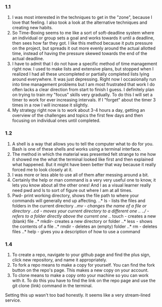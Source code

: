 ### 1.1
1. I was most interested in the techniques to get in the "zone", because I love that feeling.  I also took a look at the alternative techniques and creating new habits. 
2. So Time-Boxing seems to me like a sort of soft-deadline system where an individual or group sets a goal and works towards it until a deadline, then sees how far they got.  I like this method because it puts pressure on the project, but spreads it out more evenly around the actual allotted time, instead of having the pressure skewed towards the end of the actual deadline.  
3. I have to admit that I do not have a specific method of time management right now.  I used to make lists and extensive plans, but stopped when I realized I had all these uncompleted or partially completed lists lying around everywhere. It was just depressing.  Right now I occasionally run into time management problems but I am most frustrated that work I do often lacks a clear direction from start to finish I guess. I definitely plan on trying to train my "focus" skills very gradually. To do this I will set a timer to work for ever increasing intervals.  If I "forget" about the timer 3 times in a row I will increase it slightly.
4. My strategy right now is to work about 3-4 hours a day, getting an overview of the challenges and topics the first few days and then focusing on individual ones until completed. 


### 1.2
1. A shell is a way that allows you to tell the computer what to do for you. Bash is one of these shells and works using a terminal interface. 
2. The method in which the material was presented felt strange to me how it showed me the what the terminal looked like first and then explained what happened. But it might have been better that way because it really forced me to look closely at it.
3. I was more or less able to use all of them after messing around a bit. 
4. Certainly the help or man command is a very very useful one to know, it lets you know about all the other ones! And I as a visual learner really need pwd and ls to sort of figure out where I am at all times.
5. Pwd- print working directory, shows the file path to where your commands will generally end up affecting.
..* ls - lists the files and folders in the current directory
..*mv - changes the name of a file or directory
..*cd - moves your current directory to a different one
..* ../ - refers to a folder directly above the current one
..* touch - creates a new (blank) file
..* mkdir- creates a new directory or folder
..* less - shows the contents of a file
..* rmdir - deletes an (empty) folder
..* rm - deletes files
..* help - gives you a description of how to use a command

### 1.4
1. To create a repo, navigate to your github page and find the plus sign, click new repository, and name it appropriately.  
2. To fork a repo means to make a copy for yourself. You can find the fork button on the repo's page. This makes a new copy on your account.
3. To clone means to make a copy onto your machine so you can work with it.  To do this you have to find the link on the repo page and use the git clone (link) command in the terminal.
 

Setting this up wasn't too bad honestly.  It seems like a very stream-lined service. 